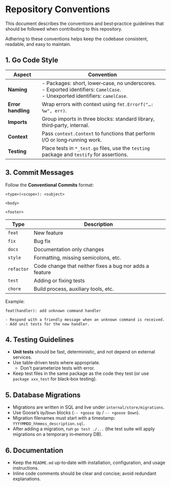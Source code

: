 # Repository Conventions

This document describes the conventions and best‑practice guidelines that
should be followed when contributing to this repository.  

Adhering to these conventions helps keep the codebase consistent, readable, and
easy to maintain.

## 1. Go Code Style

| Aspect                     | Convention                                                                 |
|----------------------------|-----------------------------------------------------------------------------|
| **Naming**                 | - Packages: short, lower‑case, no underscores. <br> - Exported identifiers: `CamelCase`. <br> - Unexported identifiers: `camelCase`. |
| **Error handling**         | Wrap errors with context using `fmt.Errorf("…: %w", err)`.                  |
| **Imports**                | Group imports in three blocks: standard library, third‑party, internal.   |
| **Context**                | Pass `context.Context` to functions that perform I/O or long‑running work. |
| **Testing**                | Place tests in `*_test.go` files, use the `testing` package and `testify` for assertions. |

## 3. Commit Messages

Follow the **Conventional Commits** format:

```
<type>(<scope>): <subject>

<body>

<footer>
```

| Type      | Description                              |
|-----------|------------------------------------------|
| `feat`    | New feature                              |
| `fix`     | Bug fix                                  |
| `docs`    | Documentation only changes                |
| `style`   | Formatting, missing semicolons, etc.     |
| `refactor`| Code change that neither fixes a bug nor adds a feature |
| `test`    | Adding or fixing tests                   |
| `chore`   | Build process, auxiliary tools, etc.     |

Example:

```
feat(handler): add unknown command handler

- Respond with a friendly message when an unknown command is received.
- Add unit tests for the new handler.
```

## 4. Testing Guidelines

- **Unit tests** should be fast, deterministic, and not depend on external services.
- Use table‑driven tests where appropriate.
  - Don't parameterize tests with error.
- Keep test files in the same package as the code they test (or use `package xxx_test` for black‑box testing).

## 5. Database Migrations

- Migrations are written in SQL and live under `internal/store/migrations`.
- Use Goose’s `Up`/`Down` blocks (`-- +goose Up` / `-- +goose Down`).
- Migration filenames must start with a timestamp: `YYYYMMDD_hhmmss_description.sql`.
- After adding a migration, run `go test ./...` (the test suite will apply migrations on a temporary in‑memory DB).

## 6. Documentation

- Keep the `README.md` up‑to‑date with installation, configuration, and usage instructions.
- Inline code comments should be clear and concise; avoid redundant explanations.
